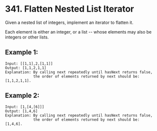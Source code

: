 # 341. Flatten Nested List Iterator

Given a nested list of integers, implement an iterator to flatten it.

Each element is either an integer, or a list -- whose elements may also be integers or other lists.

## Example 1:

```
Input: [[1,1],2,[1,1]]
Output: [1,1,2,1,1]
Explanation: By calling next repeatedly until hasNext returns false, 
             the order of elements returned by next should be: [1,1,2,1,1].
```

## Example 2:

```
Input: [1,[4,[6]]]
Output: [1,4,6]
Explanation: By calling next repeatedly until hasNext returns false, 
             the order of elements returned by next should be: [1,4,6].
```